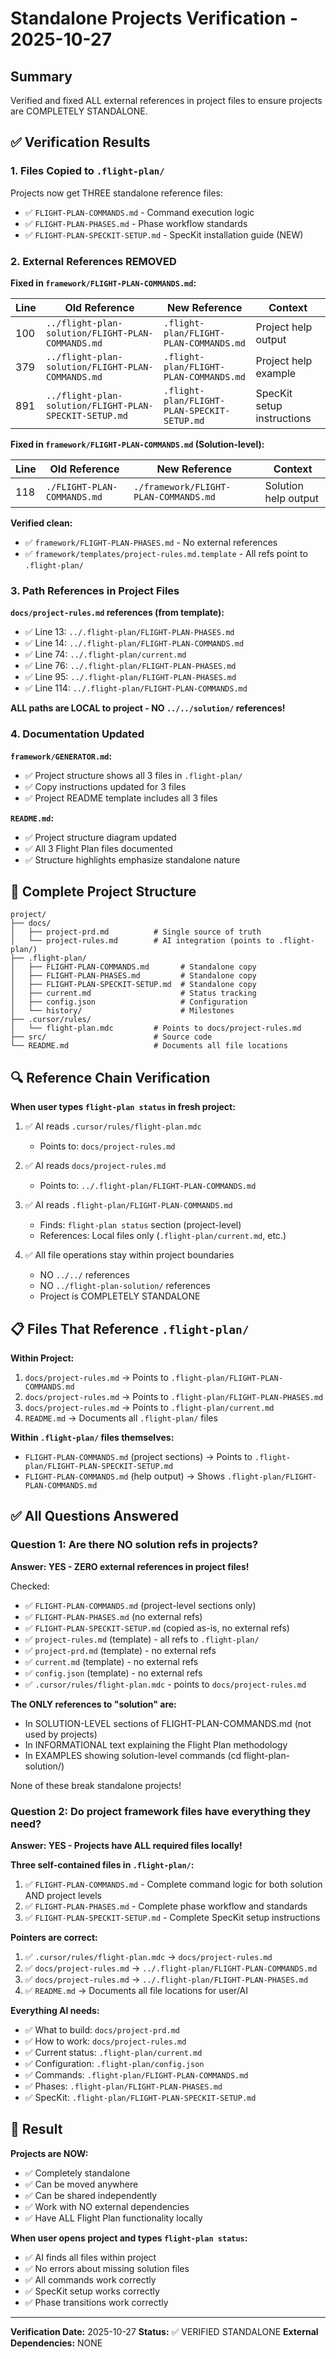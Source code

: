 # Standalone Projects Verification - 2025-10-27

## Summary

Verified and fixed ALL external references in project files to ensure projects are COMPLETELY STANDALONE.

## ✅ Verification Results

### 1. **Files Copied to `.flight-plan/`**

Projects now get THREE standalone reference files:
- ✅ `FLIGHT-PLAN-COMMANDS.md` - Command execution logic
- ✅ `FLIGHT-PLAN-PHASES.md` - Phase workflow standards  
- ✅ `FLIGHT-PLAN-SPECKIT-SETUP.md` - SpecKit installation guide (NEW)

### 2. **External References REMOVED**

**Fixed in `framework/FLIGHT-PLAN-COMMANDS.md`:**

| Line | Old Reference | New Reference | Context |
|------|--------------|---------------|---------|
| 100 | `../flight-plan-solution/FLIGHT-PLAN-COMMANDS.md` | `.flight-plan/FLIGHT-PLAN-COMMANDS.md` | Project help output |
| 379 | `../flight-plan-solution/FLIGHT-PLAN-COMMANDS.md` | `.flight-plan/FLIGHT-PLAN-COMMANDS.md` | Project help example |
| 891 | `../flight-plan-solution/FLIGHT-PLAN-SPECKIT-SETUP.md` | `.flight-plan/FLIGHT-PLAN-SPECKIT-SETUP.md` | SpecKit setup instructions |

**Fixed in `framework/FLIGHT-PLAN-COMMANDS.md` (Solution-level):**

| Line | Old Reference | New Reference | Context |
|------|--------------|---------------|---------|
| 118 | `./FLIGHT-PLAN-COMMANDS.md` | `./framework/FLIGHT-PLAN-COMMANDS.md` | Solution help output |

**Verified clean:**
- ✅ `framework/FLIGHT-PLAN-PHASES.md` - No external references
- ✅ `framework/templates/project-rules.md.template` - All refs point to `.flight-plan/`

### 3. **Path References in Project Files**

**`docs/project-rules.md` references (from template):**
- ✅ Line 13: `../.flight-plan/FLIGHT-PLAN-PHASES.md`
- ✅ Line 14: `../.flight-plan/FLIGHT-PLAN-COMMANDS.md`
- ✅ Line 74: `../.flight-plan/current.md`
- ✅ Line 76: `../.flight-plan/FLIGHT-PLAN-PHASES.md`
- ✅ Line 95: `../.flight-plan/FLIGHT-PLAN-PHASES.md`
- ✅ Line 114: `../.flight-plan/FLIGHT-PLAN-COMMANDS.md`

**ALL paths are LOCAL to project - NO `../../solution/` references!**

### 4. **Documentation Updated**

**`framework/GENERATOR.md`:**
- ✅ Project structure shows all 3 files in `.flight-plan/`
- ✅ Copy instructions updated for 3 files
- ✅ Project README template includes all 3 files

**`README.md`:**
- ✅ Project structure diagram updated
- ✅ All 3 Flight Plan files documented
- ✅ Structure highlights emphasize standalone nature

## 🎯 Complete Project Structure

```
project/
├── docs/
│   ├── project-prd.md          # Single source of truth
│   └── project-rules.md        # AI integration (points to .flight-plan/)
├── .flight-plan/
│   ├── FLIGHT-PLAN-COMMANDS.md       # Standalone copy
│   ├── FLIGHT-PLAN-PHASES.md         # Standalone copy
│   ├── FLIGHT-PLAN-SPECKIT-SETUP.md  # Standalone copy
│   ├── current.md                    # Status tracking
│   ├── config.json                   # Configuration
│   └── history/                      # Milestones
├── .cursor/rules/
│   └── flight-plan.mdc         # Points to docs/project-rules.md
├── src/                        # Source code
└── README.md                   # Documents all file locations
```

## 🔍 Reference Chain Verification

**When user types `flight-plan status` in fresh project:**

1. ✅ AI reads `.cursor/rules/flight-plan.mdc`
   - Points to: `docs/project-rules.md`

2. ✅ AI reads `docs/project-rules.md`
   - Points to: `../.flight-plan/FLIGHT-PLAN-COMMANDS.md`

3. ✅ AI reads `.flight-plan/FLIGHT-PLAN-COMMANDS.md`
   - Finds: `flight-plan status` section (project-level)
   - References: Local files only (`.flight-plan/current.md`, etc.)

4. ✅ All file operations stay within project boundaries
   - NO `../../` references
   - NO `../flight-plan-solution/` references
   - Project is COMPLETELY STANDALONE

## 📋 Files That Reference `.flight-plan/`

**Within Project:**
1. `docs/project-rules.md` → Points to `.flight-plan/FLIGHT-PLAN-COMMANDS.md`
2. `docs/project-rules.md` → Points to `.flight-plan/FLIGHT-PLAN-PHASES.md`
3. `docs/project-rules.md` → Points to `.flight-plan/current.md`
4. `README.md` → Documents all `.flight-plan/` files

**Within `.flight-plan/` files themselves:**
- `FLIGHT-PLAN-COMMANDS.md` (project sections) → Points to `.flight-plan/FLIGHT-PLAN-SPECKIT-SETUP.md`
- `FLIGHT-PLAN-COMMANDS.md` (help output) → Shows `.flight-plan/FLIGHT-PLAN-COMMANDS.md`

## ✅ All Questions Answered

### Question 1: Are there NO solution refs in projects?

**Answer: YES - ZERO external references in project files!**

Checked:
- ✅ `FLIGHT-PLAN-COMMANDS.md` (project-level sections only)
- ✅ `FLIGHT-PLAN-PHASES.md` (no external refs)
- ✅ `FLIGHT-PLAN-SPECKIT-SETUP.md` (copied as-is, no external refs)
- ✅ `project-rules.md` (template) - all refs to `.flight-plan/`
- ✅ `project-prd.md` (template) - no external refs
- ✅ `current.md` (template) - no external refs
- ✅ `config.json` (template) - no external refs
- ✅ `.cursor/rules/flight-plan.mdc` - points to `docs/project-rules.md`

**The ONLY references to "solution" are:**
- In SOLUTION-LEVEL sections of FLIGHT-PLAN-COMMANDS.md (not used by projects)
- In INFORMATIONAL text explaining the Flight Plan methodology
- In EXAMPLES showing solution-level commands (cd flight-plan-solution/)

None of these break standalone projects!

### Question 2: Do project framework files have everything they need?

**Answer: YES - Projects have ALL required files locally!**

**Three self-contained files in `.flight-plan/`:**
1. ✅ `FLIGHT-PLAN-COMMANDS.md` - Complete command logic for both solution AND project levels
2. ✅ `FLIGHT-PLAN-PHASES.md` - Complete phase workflow and standards
3. ✅ `FLIGHT-PLAN-SPECKIT-SETUP.md` - Complete SpecKit setup instructions

**Pointers are correct:**
1. ✅ `.cursor/rules/flight-plan.mdc` → `docs/project-rules.md`
2. ✅ `docs/project-rules.md` → `../.flight-plan/FLIGHT-PLAN-COMMANDS.md`
3. ✅ `docs/project-rules.md` → `../.flight-plan/FLIGHT-PLAN-PHASES.md`
4. ✅ `README.md` → Documents all file locations for user/AI

**Everything AI needs:**
- ✅ What to build: `docs/project-prd.md`
- ✅ How to work: `docs/project-rules.md`
- ✅ Current status: `.flight-plan/current.md`
- ✅ Configuration: `.flight-plan/config.json`
- ✅ Commands: `.flight-plan/FLIGHT-PLAN-COMMANDS.md`
- ✅ Phases: `.flight-plan/FLIGHT-PLAN-PHASES.md`
- ✅ SpecKit: `.flight-plan/FLIGHT-PLAN-SPECKIT-SETUP.md`

## 🚀 Result

**Projects are NOW:**
- ✅ Completely standalone
- ✅ Can be moved anywhere
- ✅ Can be shared independently
- ✅ Work with NO external dependencies
- ✅ Have ALL Flight Plan functionality locally

**When user opens project and types `flight-plan status`:**
- ✅ AI finds all files within project
- ✅ No errors about missing solution files
- ✅ All commands work correctly
- ✅ SpecKit setup works correctly
- ✅ Phase transitions work correctly

---

**Verification Date:** 2025-10-27
**Status:** ✅ VERIFIED STANDALONE
**External Dependencies:** NONE

